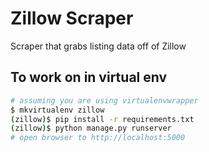 # Zillow Scraper
Scraper that grabs listing data off of Zillow

## To work on in virtual env

```bash
# assuming you are using virtualenvwrapper
$ mkvirtualenv zillow
(zillow)$ pip install -r requirements.txt
(zillow)$ python manage.py runserver
# open browser to http://localhost:5000
```